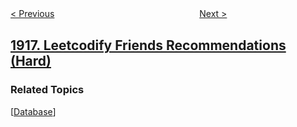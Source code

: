 <!--|This file generated by command(leetcode description); DO NOT EDIT.    |-->
<!--+----------------------------------------------------------------------+-->
<!--|@author    awesee <openset.wang@gmail.com>                           |-->
<!--|@link      https://github.com/awesee                                 |-->
<!--|@home      https://github.com/awesee/leetcode                        |-->
<!--+----------------------------------------------------------------------+-->

[< Previous](../count-ways-to-build-rooms-in-an-ant-colony "Count Ways to Build Rooms in an Ant Colony")
　　　　　　　　　　　　　　　　
[Next >](../kth-smallest-subarray-sum "Kth Smallest Subarray Sum")

## [1917. Leetcodify Friends Recommendations (Hard)](https://leetcode.com/problems/leetcodify-friends-recommendations "Leetcodify 好友推荐")



### Related Topics
  [[Database](../../tag/database/README.md)]
